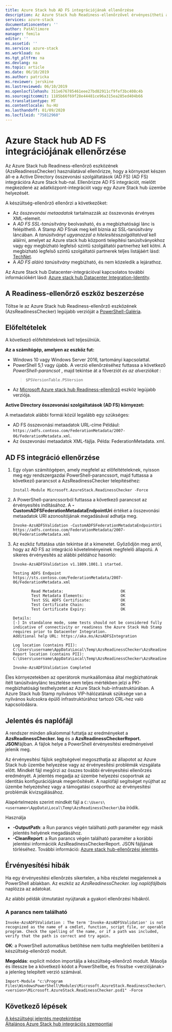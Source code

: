```yaml
---
title: Azure Stack hub AD FS integrációjának ellenőrzése
description: Az Azure Stack hub Readiness-ellenőrzővel érvényesítheti az Azure Stack hub AD FS-integrációját.
services: azure-stack
documentationcenter: ''
author: PatAltimore
manager: femila
editor: ''
ms.assetid: ''
ms.service: azure-stack
ms.workload: na
ms.tgt_pltfrm: na
ms.devlang: na
ms.topic: article
ms.date: 06/10/2019
ms.author: patricka
ms.reviewer: jerskine
ms.lastreviewed: 06/10/2019
ms.openlocfilehash: 311e676785461eee27bd82911cf9fef3bc408c4b
ms.sourcegitcommit: 1185b66f69f28e44481ce96a315ea285ed404b66
ms.translationtype: MT
ms.contentlocale: hu-HU
ms.lasthandoff: 01/09/2020
ms.locfileid: "75812960"
---
```

# <a name="validate-ad-fs-integration-for-azure-stack-hub"></a>Azure Stack hub AD FS integrációjának ellenőrzése

Az Azure Stack hub Readiness-ellenőrző eszközének (AzsReadinessChecker) használatával ellenőrizze, hogy a környezet készen áll-e a Active Directory összevonási szolgáltatások (AD FS) (AD FS) integrációra Azure Stack hub-nal. Ellenőrizze AD FS integrációt, mielőtt megkezdené az adatközpont-integrációt vagy egy Azure Stack hub üzembe helyezését.

A készültség-ellenőrző ellenőrzi a következőket:

* Az *összevonási metaadatok* tartalmazzák az összevonás érvényes XML-elemeit.
* A *AD FS SSL-tanúsítvány* beolvasható, és a megbízhatósági lánc is felépíthető. A Stamp AD FSnak meg kell bíznia az SSL-tanúsítvány láncában. A *tanúsítványt ugyanazzal a hitelesítésszolgáltatóval* kell aláírni, amelyet az Azure stack hub központi telepítési tanúsítványokhoz vagy egy megbízható legfelső szintű szolgáltatói partnerhez kell kötni. A megbízható legfelső szintű szolgáltatói partnerek teljes listájáért lásd: [TechNet](https://gallery.technet.microsoft.com/Trusted-Root-Certificate-123665ca).
* A *AD FS aláíró tanúsítvány* megbízható, és nem közeledik a lejárathoz.

Az Azure Stack hub Datacenter-integrációval kapcsolatos további információkért lásd: [Azure stack hub Datacenter Integration-Identity](azure-stack-integrate-identity.md).

## <a name="get-the-readiness-checker-tool"></a>A Readiness-ellenőrző eszköz beszerzése

Töltse le az Azure Stack hub Readiness-ellenőrző eszközének (AzsReadinessChecker) legújabb verzióját a [PowerShell-Galéria](https://aka.ms/AzsReadinessChecker).  

## <a name="prerequisites"></a>Előfeltételek

A következő előfeltételeknek kell teljesülniük.

**Az a számítógép, amelyen az eszköz fut:**

* Windows 10 vagy Windows Server 2016, tartományi kapcsolattal.
* PowerShell 5,1 vagy újabb. A verzió ellenőrzéséhez futtassa a következő *PowerShell-parancsot* , majd tekintse át a főverziót *és az alverziókat* :  
   > `$PSVersionTable.PSVersion`
* Az [Microsoft Azure stack hub Readiness-ellenőrző](https://aka.ms/AzsReadinessChecker) eszköz legújabb verziója.

**Active Directory összevonási szolgáltatások (AD FS) környezet:**

A metaadatok alábbi formái közül legalább egy szükséges:

* AD FS összevonási metaadatok URL-címe Például: `https://adfs.contoso.com/FederationMetadata/2007-06/FederationMetadata.xml`.
* Az összevonási metaadatok XML-fájlja. Példa: FederationMetadata. xml.

## <a name="validate-ad-fs-integration"></a>AD FS integráció ellenőrzése

1. Egy olyan számítógépen, amely megfelel az előfeltételeknek, nyisson meg egy rendszergazdai PowerShell-parancssort, majd futtassa a következő parancsot a AzsReadinessChecker telepítéséhez:

     `Install-Module Microsoft.AzureStack.ReadinessChecker -Force`

1. A PowerShell-parancssorból futtassa a következő parancsot az érvényesítés indításához. A **-CustomADFSFederationMetadataEndpointUri** értéket a összevonási metaadatok URI azonosítójának megadásával adhatja meg.

     `Invoke-AzsADFSValidation -CustomADFSFederationMetadataEndpointUri https://adfs.contoso.com/FederationMetadata/2007-06/FederationMetadata.xml`

1. Az eszköz futtatása után tekintse át a kimenetet. Győződjön meg arról, hogy az AD FS az integráció követelményeinek megfelelő állapotú. A sikeres érvényesítés az alábbi példához hasonló:

    ```
    Invoke-AzsADFSValidation v1.1809.1001.1 started.

    Testing ADFS Endpoint https://sts.contoso.com/FederationMetadata/2007-06/FederationMetadata.xml

            Read Metadata:                         OK
            Test Metadata Elements:                OK
            Test SSL ADFS Certificate:             OK
            Test Certificate Chain:                OK
            Test Certificate Expiry:               OK

    Details:
    [-] In standalone mode, some tests should not be considered fully indicative of connectivity or readiness the Azure Stack Hub Stamp requires prior to Datacenter Integration.
    Additional help URL: https://aka.ms/AzsADFSIntegration

    Log location (contains PII): C:\Users\username\AppData\Local\Temp\AzsReadinessChecker\AzsReadinessChecker.log
    Report location (contains PII): C:\Users\username\AppData\Local\Temp\AzsReadinessChecker\AzsReadinessCheckerReport.json

    Invoke-AzsADFSValidation Completed
    ```

Éles környezetekben az operátorok munkaállomása által megbízhatónak ítélt tanúsítványlánc tesztelése nem teljes mértékben jelzi a PKI-megbízhatósági testhelyzetet az Azure Stack hub-infrastruktúrában. A Azure Stack hub Stamp nyilvános VIP-hálózatának szüksége van a nyilvános kulcsokra épülő infrastruktúrához tartozó CRL-hez való kapcsolódásra.

## <a name="report-and-log-file"></a>Jelentés és naplófájl

A rendszer minden alkalommal futtatja az eredményeket a **AzsReadinessChecker. log** és a **AzsReadinessCheckerReport. JSON**fájlban. A fájlok helye a PowerShell érvényesítési eredményeivel jelenik meg.

Az érvényesítési fájlok segítségével megoszthatja az állapotot az Azure Stack hub üzembe helyezése vagy az érvényesítési problémák vizsgálata előtt. Mindkét fájl megőrzi az összes további érvényesítési ellenőrzés eredményét. A jelentés megadja az üzembe helyezési csoportnak az identitás konfigurációjának megerősítését. A naplófájl segítséget nyújthat az üzembe helyezéshez vagy a támogatási csoporthoz az érvényesítési problémák kivizsgálásához.

Alapértelmezés szerint mindkét fájl a `C:\Users\<username>\AppData\Local\Temp\AzsReadinessChecker\`ba íródik.

Használja

* **-OutputPath**: a Run parancs végén található *path* paraméter egy másik jelentés helyének megadásához.
* **-CleanReport**: a Run parancs végén található paraméter a korábbi jelentési információk AzsReadinessCheckerReport. JSON fájljának törléséhez. További információ: [Azure stack hub-ellenőrzési jelentés](azure-stack-validation-report.md).

## <a name="validation-failures"></a>Érvényesítési hibák

Ha egy érvényesítési ellenőrzés sikertelen, a hiba részletei megjelennek a PowerShell ablakban. Az eszköz az *AzsReadinessChecker. log naplófájlba*is naplózza az adatokat.

Az alábbi példák útmutatást nyújtanak a gyakori ellenőrzési hibákról.

### <a name="command-not-found"></a>A parancs nem található

`Invoke-AzsADFSValidation : The term 'Invoke-AzsADFSValidation' is not recognized as the name of a cmdlet, function, script file, or operable program. Check the spelling of the name, or if a path was included, verify that the path is correct and try again.`

**OK**: a PowerShell automatikus betöltése nem tudta megfelelően betölteni a készültség-ellenőrző modult.

**Megoldás**: explicit módon importálja a készültség-ellenőrző modult. Másolja és illessze be a következő kódot a PowerShellbe, és frissítse \<verziójának\> a jelenleg telepített verzió számával.

`Import-Module "c:\Program Files\WindowsPowerShell\Modules\Microsoft.AzureStack.ReadinessChecker\<version>\Microsoft.AzureStack.ReadinessChecker.psd1" -Force`

## <a name="next-steps"></a>Következő lépések

[A készültségi jelentés megtekintése](azure-stack-validation-report.md)  
[Általános Azure Stack hub integrációs szempontjai](azure-stack-datacenter-integration.md)  
